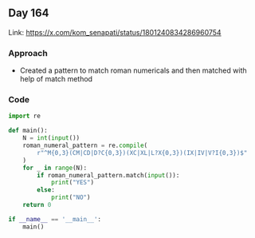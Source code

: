 ## Day 164

Link: https://x.com/kom_senapati/status/1801240834286960754

### Approach

- Created a pattern to match roman numericals and then matched with help of match method

### Code

```py
import re

def main():
    N = int(input())
    roman_numeral_pattern = re.compile(
        r"^M{0,3}(CM|CD|D?C{0,3})(XC|XL|L?X{0,3})(IX|IV|V?I{0,3})$"
    )
    for _ in range(N):
        if roman_numeral_pattern.match(input()):
            print("YES")
        else:
            print("NO")
    return 0

if __name__ == '__main__':
    main()
```
